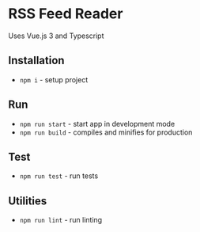 # RSS Feed Reader

Uses Vue.js 3 and Typescript

## Installation

- `npm i` - setup project

## Run
- `npm run start` - start app in development mode
- `npm run build` - compiles and minifies for production

## Test
- `npm run test` - run tests

## Utilities
- `npm run lint` - run linting

